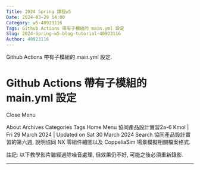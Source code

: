 ```yaml
---
Title: 2024 Spring 課程w5
Date: 2024-03-29 14:00
Category: w5-40923116
Tags: Github Actions 帶有子模組的 main.yml 設定
Slug: 2024-Spring-w5-blog-tutorial-40923116
Author: 40923116
---
```


Github Actions 帶有子模組的 main.yml 設定.

<!-- PELICAN_END_SUMMARY -->

# Github Actions 帶有子模組的 main.yml 設定

Close
Menu

About
Archives
Categories
Tags
 Home
 Menu
協同產品設計實習2a-6
Kmol | Fri 29 March 2024
| Updated on Sat 30 March 2024
Search
協同產品設計實習的第六週, 說明協同 NX 零組件繪圖以及 CoppeliaSim 場景模擬相關檔案格式.

註記: 以下教學影片雖經過除噪音處理, 但效果仍不好, 可能之後必須重新錄影.


--------

